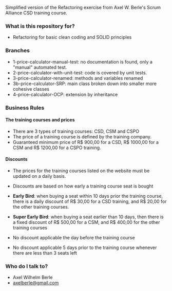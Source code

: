 Simplified version of the Refactoring exercise from Axel W. Berle's Scrum Alliance CSD training course.

### What is this repository for? ###

* Refactoring for basic clean coding and SOLID principles


### Branches

* 1-price-calculator-manual-test: no documentation is found, only a "manual" automated test.
* 2-price-calculator-with-unit-test: code is covered by unit tests.
* 3-price-calculator-renamed: methods and variables renamed
* 3b-price-calculator-SRP: main class broken down into smaller more cohesive classes
* 4-price-calculator-OCP: extension by inheritance

### Business Rules

#### The training courses and prices

* There are 3 types of training courses: CSD, CSM and CSPO
* The price of a training course is defined by the training company.
* Guaranteed minimum price of R$ 900,00 for a CSD, R$ 1000,00 for a CSM and R$ 1200,00 for a CSPO training.

#### Discounts

* The prices for the training courses listed on the website must be updated on a daily basis.
* Discounts are based on how early a training course seat is bought

* **Early Bird**: when buying a seat within 10 days prior the training course, there is a daily discount of R$ 30,00 for a
  CSD training, and R$ 20,00 for the other training courses.
* **Super Early Bird**: when buying a seat earlier than 10 days, then there is a fixed discount of R$ 500,00 for a CSM,
  and R$ 400,00 for the other training courses
* No discount applicable the day before the training course
* No discount applicable 5 days prior to the training course whenever there are less than 3 seats left
 


### Who do I talk to? ###

* Axel Wilhelm Berle
* axelberle@gmail.com